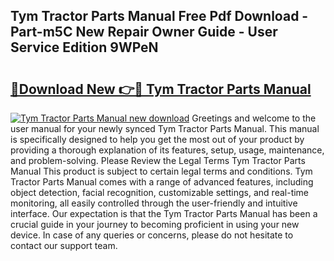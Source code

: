 ## Tym Tractor Parts Manual Free Pdf Download - Part-m5C New Repair Owner Guide - User Service Edition 9WPeN

# <h2><a href="http://bc84105.oget.top/?id=Tym+Tractor+Parts+Manual">🔗Download New 👉🔴 Tym Tractor Parts Manual</a></h2>

[![Tym Tractor Parts Manual new download](https://i.imgur.com/5g1atiW.png)](http://bc84105.oget.top/?id=Tym+Tractor+Parts+Manual)
Greetings and welcome to the user manual for your newly synced Tym Tractor Parts Manual. This manual is specifically designed to help you get the most out of your product by providing a thorough explanation of its features, setup, usage, maintenance, and problem-solving. Please Review the Legal Terms Tym Tractor Parts Manual This product is subject to certain legal terms and conditions. Tym Tractor Parts Manual comes with a range of advanced features, including object detection, facial recognition, customizable settings, and real-time monitoring, all easily controlled through the user-friendly and intuitive interface. Our expectation is that the Tym Tractor Parts Manual has been a crucial guide in your journey to becoming proficient in using your new device. In case of any queries or concerns, please do not hesitate to contact our support team.
